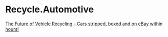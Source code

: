 # Recycle.Automotive
[The Future of Vehicle Recycling - Cars stripped, boxed and on eBay within hours!](https://youtu.be/pnh1PRBQOPc)
